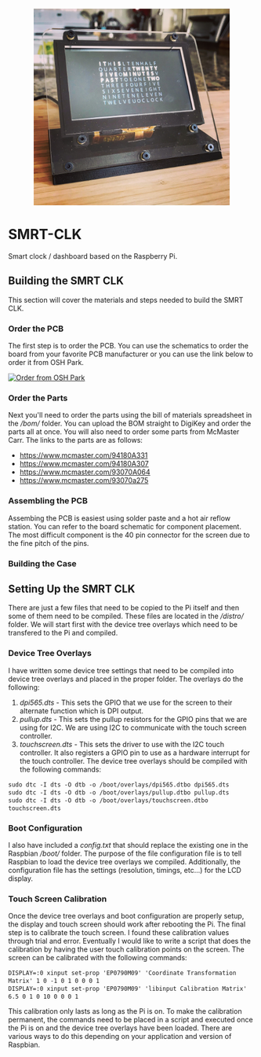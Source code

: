<p align="center">
  <img src="/pics/smrt_clk.jpg" alt="BatBone" width="400">
</p>

# SMRT-CLK
Smart clock / dashboard based on the Raspberry Pi. 

## Building the SMRT CLK
This section will cover the materials and steps needed to build the SMRT CLK.

### Order the PCB
The first step is to order the PCB. You can use the schematics to order the board from your favorite PCB manufacturer or you can use the link below to order it from OSH Park. 

<a href="https://oshpark.com/shared_projects/3NsGFRa8"><img src="https://oshpark.com/assets/badge-5b7ec47045b78aef6eb9d83b3bac6b1920de805e9a0c227658eac6e19a045b9c.png" alt="Order from OSH Park"></img></a>

### Order the Parts
Next you'll need to order the parts using the bill of materials spreadsheet in the */bom/* folder. You can upload the BOM straight to DigiKey and order the parts all at once. You will also need to order some parts from McMaster Carr. The links to the parts are as follows:
+ <https://www.mcmaster.com/94180A331>
+ <https://www.mcmaster.com/94180A307>
+ <https://www.mcmaster.com/93070A064>
+ <https://www.mcmaster.com/93070a275>

### Assembling the PCB
Assembing the PCB is easiest using solder paste and a hot air reflow station. You can refer to the board schematic for component placement. The most difficult component is the 40 pin connector for the screen due to the fine pitch of the pins.

### Building the Case

## Setting Up the SMRT CLK
There are just a few files that need to be copied to the Pi itself and then some of them need to be compiled. These files are located in the */distro/* folder. We will start first with the device tree overlays which need to be transfered to the Pi and compiled.

### Device Tree Overlays
I have written some device tree settings that need to be compiled into device tree overlays and placed in the proper folder. The overlays do the following:
1. *dpi565.dts* - This sets the GPIO that we use for the screen to their alternate function which is DPI output.
2. *pullup.dts* - This sets the pullup resistors for the GPIO pins that we are using for I2C. We are using I2C to communicate with the touch screen controller.
3. *touchscreen.dts* - This sets the driver to use with the I2C touch controller. It also registers a GPIO pin to use as a hardware interrupt for the touch controller.
The device tree overlays should be compiled with the following commands:
```
sudo dtc -I dts -O dtb -o /boot/overlays/dpi565.dtbo dpi565.dts
sudo dtc -I dts -O dtb -o /boot/overlays/pullup.dtbo pullup.dts
sudo dtc -I dts -O dtb -o /boot/overlays/touchscreen.dtbo touchscreen.dts
```

### Boot Configuration
I also have included a *config.txt* that should replace the existing one in the Raspbian */boot/* folder. The purpose of the file configuration file is to tell Raspbian to load the device tree overlays we compiled. Additionally, the configuration file has the settings (resolution, timings, etc...) for the LCD display.

### Touch Screen Calibration
Once the device tree overlays and boot configuration are properly setup, the display and touch screen should work after rebooting the Pi. The final step is to calibrate the touch screen. I found these calibration values through trial and error. Eventually I would like to write a script that does the calibration by having the user touch calibration points on the screen. The screen can be calibrated with the following commands:
```
DISPLAY=:0 xinput set-prop 'EP0790M09' 'Coordinate Transformation Matrix' 1 0 -1 0 1 0 0 0 1
DISPLAY=:0 xinput set-prop 'EP0790M09' 'libinput Calibration Matrix' 6.5 0 1 0 10 0 0 0 1
```
This calibration only lasts as long as the Pi is on. To make the calibration permanent, the commands need to be placed in a script and executed once the Pi is on and the device tree overlays have been loaded. There are various ways to do this depending on your application and version of Raspbian.
